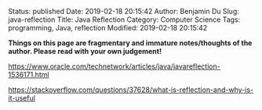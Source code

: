 Status: published
Date: 2019-02-18 20:15:42
Author: Benjamin Du
Slug: java-reflection
Title: Java Reflection
Category: Computer Science
Tags: programming, Java, reflection
Modified: 2019-02-18 20:15:42

**Things on this page are fragmentary and immature notes/thoughts of the author. Please read with your own judgement!**


https://www.oracle.com/technetwork/articles/java/javareflection-1536171.html


https://stackoverflow.com/questions/37628/what-is-reflection-and-why-is-it-useful


